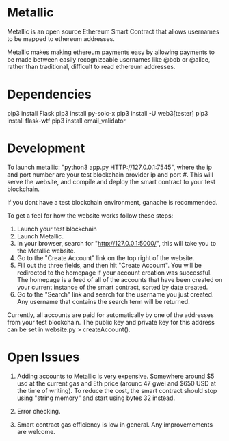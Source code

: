 # Metallic

Metallic is an open source Ethereum Smart Contract that allows usernames to be mapped to ethereum addresses. 

Metallic makes making ethereum payments easy by allowing payments to be made between easily recognizeable usernames like @bob or @alice, rather than traditional, difficult to read ethereum addresses.

# Dependencies

pip3 install Flask
pip3 install py-solc-x
pip3 install -U web3[tester]
pip3 install flask-wtf
pip3 install email_validator

# Development  

To launch metallic: "python3 app.py HTTP://127.0.0.1:7545", where the ip and port number are your test blockchain provider ip and port #. This will serve the website, and compile and deploy the smart contract to your test blockchain. 

If you dont have a test blockchain environment, ganache is recommended. 

To get a feel for how the website works follow these steps:

1. Launch your test blockchain
2. Launch Metallic.
3. In your browser, search for "http://127.0.0.1:5000/", this will take you to the Metallic website.
4. Go to the "Create Account" link on the top right of the website.
5. Fill out the three fields, and then hit "Create Account". You will be redirected to the homepage if your account creation was successful. The homepage is a feed of all of the accounts that have been created on your current instance of the smart contract, sorted by date created. 
6. Go to the "Search" link and search for the username you just created. Any username that contains the search term will be returned. 

Currently, all accounts are paid for automatically by one of the addresses from your test blockchain. The public key and private key for this address can be set in website.py > createAccount().

# Open Issues

1. Adding accounts to Metallic is very expensive. Somewhere around $5 usd at the current gas and Eth price (arounc 47 gwei and $650 USD at the time of writing). To reduce the cost, the smart contract should stop using "string memory" and start using bytes 32 instead. 

2. Error checking.

3. Smart contract gas efficiency is low in general. Any improvemements are welcome.
